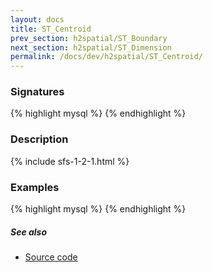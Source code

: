 ```yaml
---
layout: docs
title: ST_Centroid
prev_section: h2spatial/ST_Boundary
next_section: h2spatial/ST_Dimension
permalink: /docs/dev/h2spatial/ST_Centroid/
---
```


### Signatures

{% highlight mysql %}
{% endhighlight %}

### Description



{% include sfs-1-2-1.html %}

### Examples

{% highlight mysql %}
{% endhighlight %}

##### See also

* [Source code](https://github.com/irstv/H2GIS/blob/master/h2spatial/src/main/java/org/h2gis/h2spatial/internal/function/spatial/properties/ST_Centroid.java)
